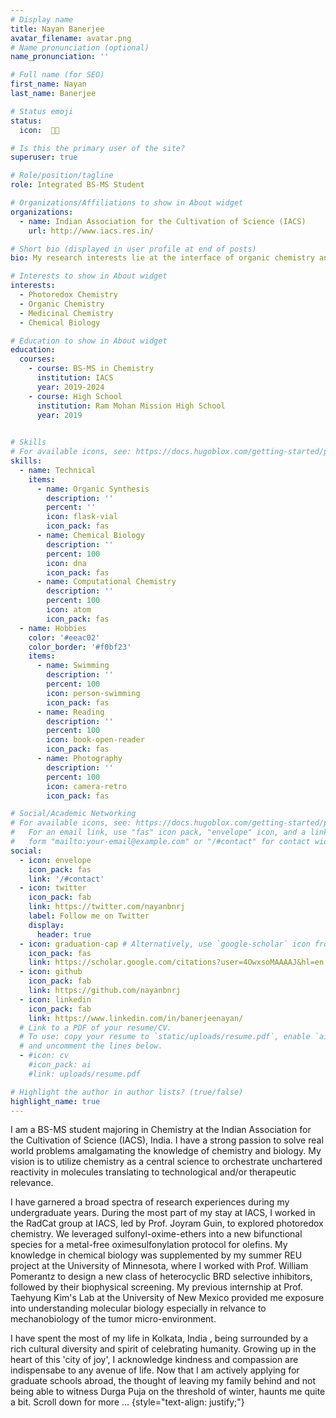 ```yaml
---
# Display name
title: Nayan Banerjee
avatar_filename: avatar.png
# Name pronunciation (optional)
name_pronunciation: ''

# Full name (for SEO)
first_name: Nayan
last_name: Banerjee

# Status emoji
status:
  icon:  👨‍🔬 

# Is this the primary user of the site?
superuser: true

# Role/position/tagline
role: Integrated BS-MS Student

# Organizations/Affiliations to show in About widget
organizations:
  - name: Indian Association for the Cultivation of Science (IACS)
    url: http://www.iacs.res.in/

# Short bio (displayed in user profile at end of posts)
bio: My research interests lie at the interface of organic chemistry and chemical biology

# Interests to show in About widget
interests:
  - Photoredox Chemistry
  - Organic Chemistry
  - Medicinal Chemistry
  - Chemical Biology

# Education to show in About widget
education:
  courses:
    - course: BS-MS in Chemistry
      institution: IACS
      year: 2019-2024
    - course: High School
      institution: Ram Mohan Mission High School
      year: 2019
   

# Skills
# For available icons, see: https://docs.hugoblox.com/getting-started/page-builder/#icons
skills:
  - name: Technical
    items:
      - name: Organic Synthesis
        description: ''
        percent: ''
        icon: flask-vial
        icon_pack: fas
      - name: Chemical Biology
        description: ''
        percent: 100
        icon: dna
        icon_pack: fas
      - name: Computational Chemistry
        description: ''
        percent: 100
        icon: atom
        icon_pack: fas
  - name: Hobbies
    color: '#eeac02'
    color_border: '#f0bf23'
    items:
      - name: Swimming
        description: ''
        percent: 100
        icon: person-swimming
        icon_pack: fas
      - name: Reading
        description: ''
        percent: 100
        icon: book-open-reader
        icon_pack: fas
      - name: Photography
        description: ''
        percent: 100
        icon: camera-retro
        icon_pack: fas

# Social/Academic Networking
# For available icons, see: https://docs.hugoblox.com/getting-started/page-builder/#icons
#   For an email link, use "fas" icon pack, "envelope" icon, and a link in the
#   form "mailto:your-email@example.com" or "/#contact" for contact widget.
social:
  - icon: envelope
    icon_pack: fas
    link: '/#contact'
  - icon: twitter
    icon_pack: fab
    link: https://twitter.com/nayanbnrj
    label: Follow me on Twitter
    display:
      header: true
  - icon: graduation-cap # Alternatively, use `google-scholar` icon from `ai` icon pack
    icon_pack: fas
    link: https://scholar.google.com/citations?user=4OwxsoMAAAAJ&hl=en
  - icon: github
    icon_pack: fab
    link: https://github.com/nayanbnrj
  - icon: linkedin
    icon_pack: fab
    link: https://www.linkedin.com/in/banerjeenayan/
  # Link to a PDF of your resume/CV.
  # To use: copy your resume to `static/uploads/resume.pdf`, enable `ai` icons in `params.yaml`,
  # and uncomment the lines below.
  - #icon: cv
    #icon_pack: ai
    #link: uploads/resume.pdf

# Highlight the author in author lists? (true/false)
highlight_name: true
---
```


I am a BS-MS student majoring in Chemistry at the Indian Association for the Cultivation of Science (IACS), India. I have a strong passion to solve real world problems amalgamating the knowledge of chemistry and biology. My vision is to utilize chemistry as a central science to orchestrate unchartered reactivity in molecules translating to technological and/or therapeutic relevance.

I have garnered a broad spectra of research experiences during my undergraduate years. During the most part of my stay at IACS, I worked in the RadCat group at IACS, led by Prof. Joyram Guin, to explored photoredox chemistry. We leveraged sulfonyl-oxime-ethers into a new bifunctional species for a metal-free oximesulfonylation protocol for olefins. My knowledge in chemical biology was supplemented by my summer REU project at the University of Minnesota, where I worked with Prof. William Pomerantz to design a new class of heterocyclic BRD selective inhibitors, followed by their biophysical screening. My previous internship at Prof. Taehyung Kim's Lab at the University of New Mexico provided me exposure into understanding molecular biology  especially in relvance to mechanobiology of the tumor micro-environment. 

I have spent the most of my life in Kolkata, India , being surrounded by a rich cultural diversity and spirit of celebrating humanity. Growing up in the heart of this 'city of joy', I acknowledge kindness and compassion are indispensabe to any avenue of life. Now that I am actively applying for graduate schools abroad, the thought of leaving my family behind and not being able to witness Durga Puja on the threshold of winter, haunts me quite a bit. Scroll down for more ...
{style="text-align: justify;"}
